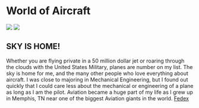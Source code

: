 
<!DOCTYPE html>
<html>
<h1> World of Aircraft </h1>
<img src="https://user-images.githubusercontent.com/77600540/117089694-d12c5d80-ad1b-11eb-976d-f9414d561c29.jpg" />
<img src="https://user-images.githubusercontent.com/77600540/117090352-bce96000-ad1d-11eb-8745-f6d49d67606e.jpg" />

<h2> SKY IS HOME! </h2>
<p> Whether you are flying private in a 50 million dollar jet or roaring through the clouds with the United States Military, planes are number on my list. The sky is home for me, and the many other people who love everything about aircraft. I was close to majoring in Mechanical Engineering, but I found out quickly that I could care less about the mechanical or engineering of a plane as long as I am the pilot. Aviation became a huge part of my life as I grew up in Memphis, TN near one of the biggest Aviation giants in the world. <a href="https://www.fedex.com/en-us/about/policy/aviation/why-memphis.html)"> Fedex</a> </p>
